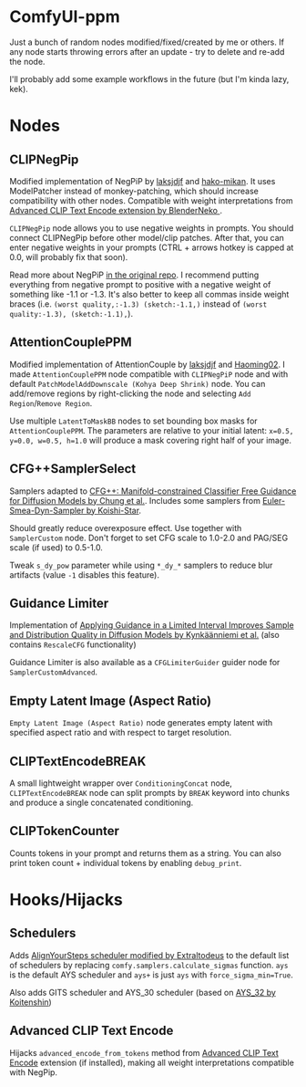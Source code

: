 # ComfyUI-ppm
Just a bunch of random nodes modified/fixed/created by me or others. If any node starts throwing errors after an update - try to delete and re-add the node.

I'll probably add some example workflows in the future (but I'm kinda lazy, kek).

# Nodes

## CLIPNegPip
Modified implementation of NegPiP by [laksjdjf](https://github.com/laksjdjf) and [hako-mikan](https://github.com/hako-mikan). It uses ModelPatcher instead of monkey-patching, which should increase compatibility with other nodes. Compatible with weight interpretations from [Advanced CLIP Text Encode extension by BlenderNeko
](https://github.com/BlenderNeko/ComfyUI_ADV_CLIP_emb).

`CLIPNegPip` node allows you to use negative weights in prompts. You should connect CLIPNegPip before other model/clip patches. After that, you can enter negative weights in your prompts (CTRL + arrows hotkey is capped at 0.0, will probably fix that soon).

Read more about NegPiP [in the original repo](https://github.com/hako-mikan/sd-webui-negpip). I recommend putting everything from negative prompt to positive with a negative weight of something like -1.1 or -1.3. It's also better to keep all commas inside weight braces (i.e. `(worst quality,:-1.3) (sketch:-1.1,)` instead of `(worst quality:-1.3), (sketch:-1.1),`).

## AttentionCouplePPM
Modified implementation of AttentionCouple by [laksjdjf](https://github.com/laksjdjf) and [Haoming02](https://github.com/Haoming02). I made `AttentionCouplePPM` node compatible with `CLIPNegPiP` node and with default `PatchModelAddDownscale (Kohya Deep Shrink)` node. You can add/remove regions by right-clicking the node and selecting `Add Region`/`Remove Region`.

Use multiple `LatentToMaskBB` nodes to set bounding box masks for `AttentionCouplePPM`. The parameters are relative to your initial latent: `x=0.5, y=0.0, w=0.5, h=1.0` will produce a mask covering right half of your image.

## CFG++SamplerSelect
Samplers adapted to [CFG++: Manifold-constrained Classifier Free Guidance for Diffusion Models by Chung et al.](https://cfgpp-diffusion.github.io/).
Includes some samplers from [Euler-Smea-Dyn-Sampler by Koishi-Star](https://github.com/Koishi-Star/Euler-Smea-Dyn-Sampler).

Should greatly reduce overexposure effect. Use together with `SamplerCustom` node. Don't forget to set CFG scale to 1.0-2.0 and PAG/SEG scale (if used) to 0.5-1.0.

Tweak `s_dy_pow` parameter while using `*_dy_*` samplers to reduce blur artifacts (value `-1` disables this feature).

## Guidance Limiter
Implementation of [Applying Guidance in a Limited Interval Improves Sample and Distribution Quality in Diffusion Models by Kynkäänniemi et al.](https://arxiv.org/abs/2404.07724) (also contains `RescaleCFG` functionality)

Guidance Limiter is also available as a `CFGLimiterGuider` guider node for `SamplerCustomAdvanced`.

## Empty Latent Image (Aspect Ratio)
`Empty Latent Image (Aspect Ratio)` node generates empty latent with specified aspect ratio and with respect to target resolution.

## CLIPTextEncodeBREAK
A small lightweight wrapper over `ConditioningConcat` node, `CLIPTextEncodeBREAK` node can split prompts by `BREAK` keyword into chunks and produce a single concatenated conditioning.

## CLIPTokenCounter
Counts tokens in your prompt and returns them as a string. You can also print token count + individual tokens by enabling `debug_print`.

# Hooks/Hijacks

## Schedulers
Adds [AlignYourSteps scheduler modified by Extraltodeus](https://github.com/Extraltodeus/sigmas_tools_and_the_golden_scheduler/blob/0dc89a264ef346a093d053c0da751f3ece317613/sigmas_merge.py#L203-L233) to the default list of schedulers by replacing `comfy.samplers.calculate_sigmas` function. `ays` is the default AYS scheduler and `ays+` is just `ays` with `force_sigma_min=True`.

Also adds GITS scheduler and AYS_30 scheduler (based on [AYS_32 by Koitenshin](https://github.com/AUTOMATIC1111/stable-diffusion-webui/pull/15751#issuecomment-2143648234))

## Advanced CLIP Text Encode
Hijacks `advanced_encode_from_tokens` method from [Advanced CLIP Text Encode](https://github.com/BlenderNeko/ComfyUI_ADV_CLIP_emb) extension (if installed), making all weight interpretations compatible with NegPip.
